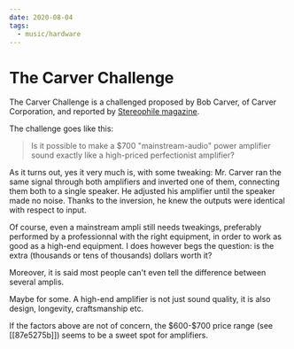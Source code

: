 ```yaml
---
date: 2020-08-04
tags:
  - music/hardware
---
```


# The Carver Challenge

The Carver Challenge is a challenged proposed by Bob Carver, of Carver Corporation, and reported by [Stereophile magazine](https://www.stereophile.com/content/carver-challenge).

The challenge goes like this:

> Is it possible to make a $700 "mainstream-audio" power amplifier sound exactly like a high-priced perfectionist amplifier?

As it turns out, yes it very much is, with some tweaking: Mr. Carver ran the same signal through both amplifiers and inverted one of them, connecting them both to a single speaker. He adjusted his amplifier until the speaker made no noise. Thanks to the inversion, he knew the outputs were identical with respect to input.

Of course, even a mainstream ampli still needs tweakings, preferably performed by a professionnal with the right equipment, in order to work as good as a high-end equipment. I does however begs the question: is the extra (thousands or tens of thousands) dollars worth it?

Moreover, it is said most people can't even tell the difference between several amplis.

Maybe for some. A high-end amplifier is not just sound quality, it is also design, longevity, craftsmanship etc.

If the factors above are not of concern, the \$600-\$700 price range (see [[87e5275b]]) seems to be a sweet spot for amplifiers.
